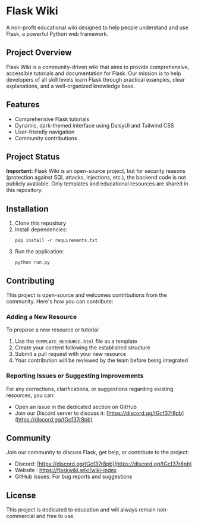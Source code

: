 # Flask Wiki

A non-profit educational wiki designed to help people understand and use Flask, a powerful Python web framework.

## Project Overview

Flask Wiki is a community-driven wiki that aims to provide comprehensive, accessible tutorials and documentation for Flask. Our mission is to help developers of all skill levels learn Flask through practical examples, clear explanations, and a well-organized knowledge base.

## Features

- Comprehensive Flask tutorials
- Dynamic, dark-themed interface using DaisyUI and Tailwind CSS
- User-friendly navigation
- Community contributions

## Project Status

**Important:** Flask Wiki is an open-source project, but for security reasons (protection against SQL attacks, injections, etc.), the backend code is not publicly available. Only templates and educational resources are shared in this repository.

## Installation

1. Clone this repository
2. Install dependencies:
   ```
   pip install -r requirements.txt
   ```
3. Run the application:
   ```
   python run.py
   ```

## Contributing

This project is open-source and welcomes contributions from the community. Here's how you can contribute:

### Adding a New Resource

To propose a new resource or tutorial:
1. Use the `TEMPLATE_RESOURCE.html` file as a template
2. Create your content following the established structure
3. Submit a pull request with your new resource
4. Your contribution will be reviewed by the team before being integrated

### Reporting Issues or Suggesting Improvements

For any corrections, clarifications, or suggestions regarding existing resources, you can:
- Open an issue in the dedicated section on GitHub
- Join our Discord server to discuss it: [https://discord.gg/tGcf37r8pb](https://discord.gg/tGcf37r8pb)

## Community

Join our community to discuss Flask, get help, or contribute to the project:
- Discord: [https://discord.gg/tGcf37r8pb](https://discord.gg/tGcf37r8pb)
- Website : https://flaskwiki.wiki/wiki-index
- GitHub Issues: For bug reports and suggestions

## License

This project is dedicated to education and will always remain non-commercial and free to use.
